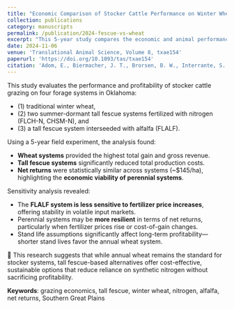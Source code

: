 ```yaml
---
title: "Economic Comparison of Stocker Cattle Performance on Winter Wheat vs. Summer-Dormant Tall Fescue with Nitrogen or Interseeded Alfalfa in the Southern Great Plains"
collection: publications
category: manuscripts
permalink: /publication/2024-fescue-vs-wheat
excerpt: "This 5-year study compares the economic and animal performance outcomes of stocker cattle grazing systems using winter wheat and three tall fescue-based systems in south-central Oklahoma. Results show that while wheat systems produce greater total gain and gross revenue, tall fescue systems offer cost savings and comparable net returns, suggesting their viability as an alternative forage strategy."
date: 2024-11-06
venue: 'Translational Animal Science, Volume 8, txae154'
paperurl: 'https://doi.org/10.1093/tas/txae154'
citation: 'Adom, E., Biermacher, J. T., Brorsen, B. W., Interrante, S. M., Lambert, D. M., & Butler, T. J. (2024). Economic comparison of stocker cattle performance on winter wheat vs. summer-dormant tall fescue with nitrogen or interseeded alfalfa in the Southern Great Plains. <i>Translational Animal Science</i>, 8, txae154. https://doi.org/10.1093/tas/txae154'
---
```


This study evaluates the performance and profitability of stocker cattle grazing on four forage systems in Oklahoma:  
- (1) traditional winter wheat,  
- (2) two summer-dormant tall fescue systems fertilized with nitrogen (FLCH-N, CHSM-N), and  
- (3) a tall fescue system interseeded with alfalfa (FLALF).  

Using a 5-year field experiment, the analysis found:
- **Wheat systems** provided the highest total gain and gross revenue.
- **Tall fescue systems** significantly reduced total production costs.
- **Net returns** were statistically similar across systems (~$145/ha), highlighting the **economic viability of perennial systems**.

Sensitivity analysis revealed:
- The **FLALF system is less sensitive to fertilizer price increases**, offering stability in volatile input markets.
- Perennial systems may be **more resilient** in terms of net returns, particularly when fertilizer prices rise or cost-of-gain changes.
- Stand life assumptions significantly affect long-term profitability—shorter stand lives favor the annual wheat system.

📌 This research suggests that while annual wheat remains the standard for stocker systems, tall fescue-based alternatives offer cost-effective, sustainable options that reduce reliance on synthetic nitrogen without sacrificing profitability.

**Keywords**: grazing economics, tall fescue, winter wheat, nitrogen, alfalfa, net returns, Southern Great Plains

